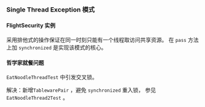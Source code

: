### Single Thread Exception 模式


#### FlightSecurity 实例
采用排他式的操作保证在同一时刻只能有一个线程取访问共享资源。
在 `pass` 方法上加 `synchronized` 是实现该模式的核心。

#### 哲学家就餐问题
`EatNoodleThreadTest` 中引发交叉锁。

解决：新增`TablewarePair` ，避免 `synchronized` 重入锁，
参见 `EatNoodleThread2Test` 。